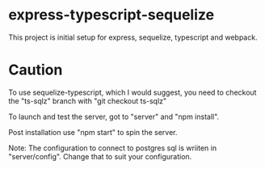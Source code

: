 # express-typescript-sequelize
This project is initial setup for express, sequelize, typescript and webpack.

# Caution

To use sequelize-typescript, which I would suggest, you need to checkout the "ts-sqlz" branch with "git checkout ts-sqlz"

To launch and test the server, got to "server" and "npm install".

Post installation use "npm start" to spin the server.

Note: The configuration to connect to postgres sql is wriiten in "server/config". Change that to suit your configuration.
